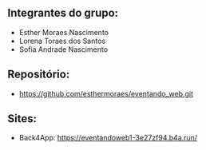 ## Integrantes do grupo:
* Esther Moraes Nascimento
* Lorena Toraes dos Santos
* Sofia Andrade Nascimento

## Repositório:
* https://github.com/esthermoraes/eventando_web.git

## Sites:
* Back4App: https://eventandoweb1-3e27zf94.b4a.run/ 
